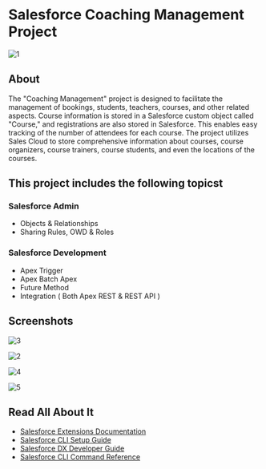 #  Salesforce Coaching Management Project

![1](https://github.com/AmjadAbdulmajeed/Saleforce-Coaching-Management-Project/assets/122358461/28a01bb2-2f8d-4d38-8ad7-bb3a75d29b1d)


## About

The "Coaching Management" project is designed to facilitate the management of bookings, students, teachers, courses, and other related aspects.
Course information is stored in a Salesforce custom object called "Course," and registrations are also stored in Salesforce. This enables easy tracking of the number of attendees for each course.
The project utilizes Sales Cloud to store comprehensive information about courses, course organizers, course trainers, course students, and even the locations of the courses.


## This project includes the following topicst

### Salesforce Admin
  - Objects & Relationships
  - Sharing Rules, OWD & Roles
### Salesforce Development
  - Apex Trigger
  - Apex Batch Apex
  - Future Method
  - Integration ( Both Apex REST & REST API )

## Screenshots


![3](https://github.com/AmjadAbdulmajeed/Saleforce-Coaching-Management-Project/assets/122358461/69c02b19-c011-403f-981d-2dc4710b5e7c)


![2](https://github.com/AmjadAbdulmajeed/Saleforce-Coaching-Management-Project/assets/122358461/64e1712b-a7e4-4c77-9d7e-ebf1957b2974)


![4](https://github.com/AmjadAbdulmajeed/Saleforce-Coaching-Management-Project/assets/122358461/f0386a97-f7dc-48a6-8730-2cd6abde6495)


![5](https://github.com/AmjadAbdulmajeed/Saleforce-Coaching-Management-Project/assets/122358461/ee5391dd-0b1e-47c5-b6c8-7785bcf411a5)


## Read All About It

- [Salesforce Extensions Documentation](https://developer.salesforce.com/tools/vscode/)
- [Salesforce CLI Setup Guide](https://developer.salesforce.com/docs/atlas.en-us.sfdx_setup.meta/sfdx_setup/sfdx_setup_intro.htm)
- [Salesforce DX Developer Guide](https://developer.salesforce.com/docs/atlas.en-us.sfdx_dev.meta/sfdx_dev/sfdx_dev_intro.htm)
- [Salesforce CLI Command Reference](https://developer.salesforce.com/docs/atlas.en-us.sfdx_cli_reference.meta/sfdx_cli_reference/cli_reference.htm)

